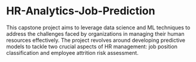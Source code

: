# HR-Analytics-Job-Prediction
This capstone project aims to leverage data science and ML techniques to address the challenges faced by organizations in managing their human resources effectively. The project revolves around developing predictive models to tackle two crucial aspects of HR management: job position classification and employee attrition risk assessment.
